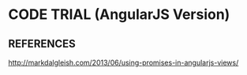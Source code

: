 # **CODE TRIAL (AngularJS Version)**

## REFERENCES
http://markdalgleish.com/2013/06/using-promises-in-angularjs-views/
